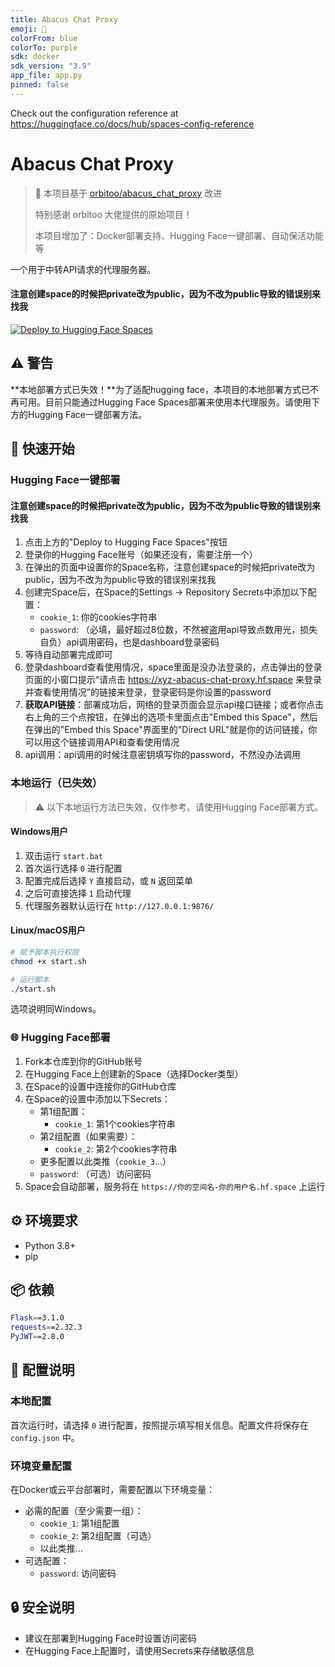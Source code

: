 ```yaml
---
title: Abacus Chat Proxy
emoji: 🤖
colorFrom: blue
colorTo: purple
sdk: docker
sdk_version: "3.9"
app_file: app.py
pinned: false
---
```


Check out the configuration reference at https://huggingface.co/docs/hub/spaces-config-reference

# Abacus Chat Proxy

> 📢 本项目基于 [orbitoo/abacus_chat_proxy](https://github.com/orbitoo/abacus_chat_proxy) 改进
> 
> 特别感谢 orbitoo 大佬提供的原始项目！
> 
> 本项目增加了：Docker部署支持、Hugging Face一键部署、自动保活功能等

一个用于中转API请求的代理服务器。

#### 注意创建space的时候把private改为public，因为不改为public导致的错误别来找我

[![Deploy to Hugging Face Spaces](https://huggingface.co/datasets/huggingface/badges/raw/main/deploy-to-spaces-lg.svg)](https://huggingface.co/spaces/malt666/abacus_chat_proxy?duplicate=true)

## ⚠️ 警告

**本地部署方式已失效！**为了适配hugging face，本项目的本地部署方式已不再可用。目前只能通过Hugging Face Spaces部署来使用本代理服务。请使用下方的Hugging Face一键部署方法。

## 🚀 快速开始

### Hugging Face一键部署

#### 注意创建space的时候把private改为public，因为不改为public导致的错误别来找我

1. 点击上方的"Deploy to Hugging Face Spaces"按钮
2. 登录你的Hugging Face账号（如果还没有，需要注册一个）
3. 在弹出的页面中设置你的Space名称，注意创建space的时候把private改为public，因为不改为为public导致的错误别来找我
4. 创建完Space后，在Space的Settings -> Repository Secrets中添加以下配置：
   - `cookie_1`: 你的cookies字符串
   - `password`: （必填，最好超过8位数，不然被盗用api导致点数用光，损失自负）api调用密码，也是dashboard登录密码
5. 等待自动部署完成即可
6. 登录dashboard查看使用情况，space里面是没办法登录的，点击弹出的登录页面的小窗口提示“请点击 https://xyz-abacus-chat-proxy.hf.space 来登录并查看使用情况”的链接来登录，登录密码是你设置的password
7. **获取API链接**：部署成功后，网络的登录页面会显示api接口链接；或者你点击右上角的三个点按钮，在弹出的选项卡里面点击"Embed this Space"，然后在弹出的"Embed this Space"界面里的"Direct URL"就是你的访问链接，你可以用这个链接调用API和查看使用情况
8. api调用：api调用的时候注意密钥填写你的password，不然没办法调用
### 本地运行（已失效）

> ⚠️ 以下本地运行方法已失效，仅作参考。请使用Hugging Face部署方式。

#### Windows用户

1. 双击运行 `start.bat`
2. 首次运行选择 `0` 进行配置
3. 配置完成后选择 `Y` 直接启动，或 `N` 返回菜单
4. 之后可直接选择 `1` 启动代理
5. 代理服务器默认运行在 `http://127.0.0.1:9876/`

#### Linux/macOS用户

```bash
# 赋予脚本执行权限
chmod +x start.sh

# 运行脚本
./start.sh
```

选项说明同Windows。

### 🌐 Hugging Face部署

1. Fork本仓库到你的GitHub账号
2. 在Hugging Face上创建新的Space（选择Docker类型）
3. 在Space的设置中连接你的GitHub仓库
4. 在Space的设置中添加以下Secrets：
   - 第1组配置：
     - `cookie_1`: 第1个cookies字符串
   - 第2组配置（如果需要）：
     - `cookie_2`: 第2个cookies字符串
   - 更多配置以此类推（`cookie_3`...）
   - `password`: （可选）访问密码
5. Space会自动部署，服务将在 `https://你的空间名-你的用户名.hf.space` 上运行

## ⚙️ 环境要求

- Python 3.8+
- pip

## 📦 依赖

```bash
Flask==3.1.0
requests==2.32.3
PyJWT==2.8.0
```

## 📝 配置说明

### 本地配置

首次运行时，请选择 `0` 进行配置，按照提示填写相关信息。配置文件将保存在 `config.json` 中。

### 环境变量配置

在Docker或云平台部署时，需要配置以下环境变量：

- 必需的配置（至少需要一组）：
  - `cookie_1`: 第1组配置
  - `cookie_2`: 第2组配置（可选）
  - 以此类推...
- 可选配置：
  - `password`: 访问密码

## 🔒 安全说明

- 建议在部署到Hugging Face时设置访问密码
- 在Hugging Face上配置时，请使用Secrets来存储敏感信息 

